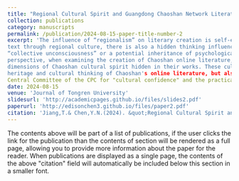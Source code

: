 ```yaml
---
title: "Regional Cultural Spirit and Guangdong Chaoshan Network Literature Creation"
collection: publications
category: manuscripts
permalink: /publication/2024-08-15-paper-title-number-2
excerpt: 'The influence of “regionalism” on literary creation is self-evident. In addition to directly entering the 
text through regional culture, there is also a hidden thinking influence, which can be largely explained as Jung’s 
“collective unconsciousness” or a potential inheritance of psychological stereotypes. From this theoretical 
perspective, when examining the creation of Chaoshan online literature, it can be found that there are different 
dimensions of Chaoshan cultural spirit hidden in their works. These cultural spirits not only constitute the cultural 
heritage and cultural thinking of Chaoshan's online literature, but also actively respond to the value advocacy of the 
Central Committee of the CPC for "cultural confidence" and the practical demand for "telling Chinese stories well"'
date: 2024-08-15
venue: 'Journal of Tongren University'
slidesurl: 'http://academicpages.github.io/files/slides2.pdf'
paperurl: 'http://edisonchen3.github.io/files/paper2.pdf'
citation: 'Jiang,T.& Chen,Y.N.(2024). &quot;Regional Cultural Spirit and Guangdong Chaoshan Network Literature Creation.&quot; <i>Journal of Tongren University</i>. 26(04):121-128.'
---
```


The contents above will be part of a list of publications, if the user clicks the link for the publication than the contents of section will be rendered as a full page, allowing you to provide more information about the paper for the reader. When publications are displayed as a single page, the contents of the above "citation" field will automatically be included below this section in a smaller font.
